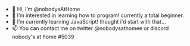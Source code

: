 - 👋 Hi, I’m @nobodysAtHome
- 👀 I’m interested in learning how to program! currently a total beginner.
- 🌱 I’m currently learning JavaScript! thought i'd start with that...
- 📫 You can contact me on twitter @nobodysathomee or discord nobody's at home #5039

<!---
nobodysAtHome/nobodysAtHome is a ✨ special ✨ repository because its `README.md` (this file) appears on your GitHub profile.
You can click the Preview link to take a look at your changes.
--->
